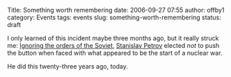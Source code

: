Title: Something worth remembering
date: 2006-09-27 07:55
author: offby1
category: Events
tags: events
slug: something-worth-remembering
status: draft

I only learned of this incident maybe three months ago, but it really struck me: [Ignoring the orders of the Soviet](http://www.itpro.co.uk/blogs/categories/security/589/remember-the-forgotten-hero-who-saved-the-world.thtml), [Stanislav Petrov](http://en.wikipedia.org/wiki/Stanislav_Petrov) elected *not* to push the button when faced with what appeared to be the start of a nuclear war.

He did this twenty-three years ago, today.

